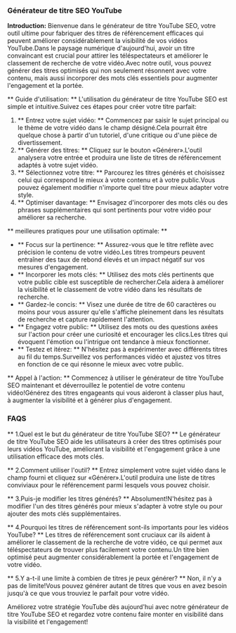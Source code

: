### Générateur de titre SEO YouTube

**Introduction:**
Bienvenue dans le générateur de titre YouTube SEO, votre outil ultime pour fabriquer des titres de référencement efficaces qui peuvent améliorer considérablement la visibilité de vos vidéos YouTube.Dans le paysage numérique d'aujourd'hui, avoir un titre convaincant est crucial pour attirer les téléspectateurs et améliorer le classement de recherche de votre vidéo.Avec notre outil, vous pouvez générer des titres optimisés qui non seulement résonnent avec votre contenu, mais aussi incorporer des mots clés essentiels pour augmenter l'engagement et la portée.

** Guide d'utilisation: **
L'utilisation du générateur de titre YouTube SEO est simple et intuitive.Suivez ces étapes pour créer votre titre parfait:

1. ** Entrez votre sujet vidéo: ** Commencez par saisir le sujet principal ou le thème de votre vidéo dans le champ désigné.Cela pourrait être quelque chose à partir d'un tutoriel, d'une critique ou d'une pièce de divertissement.
2. ** Générer des titres: ** Cliquez sur le bouton «Générer».L'outil analysera votre entrée et produira une liste de titres de référencement adaptés à votre sujet vidéo.
3. ** Sélectionnez votre titre: ** Parcourez les titres générés et choisissez celui qui correspond le mieux à votre contenu et à votre public.Vous pouvez également modifier n'importe quel titre pour mieux adapter votre style.
4. ** Optimiser davantage: ** Envisagez d'incorporer des mots clés ou des phrases supplémentaires qui sont pertinents pour votre vidéo pour améliorer sa recherche.

** meilleures pratiques pour une utilisation optimale: **
- ** Focus sur la pertinence: ** Assurez-vous que le titre reflète avec précision le contenu de votre vidéo.Les titres trompeurs peuvent entraîner des taux de rebond élevés et un impact négatif sur vos mesures d'engagement.
- ** Incorporer les mots clés: ** Utilisez des mots clés pertinents que votre public cible est susceptible de rechercher.Cela aidera à améliorer la visibilité et le classement de votre vidéo dans les résultats de recherche.
- ** Gardez-le concis: ** Visez une durée de titre de 60 caractères ou moins pour vous assurer qu'elle s'affiche pleinement dans les résultats de recherche et capture rapidement l'attention.
- ** Engagez votre public: ** Utilisez des mots ou des questions axées sur l'action pour créer une curiosité et encourager les clics.Les titres qui évoquent l'émotion ou l'intrigue ont tendance à mieux fonctionner.
- ** Testez et itérez: ** N'hésitez pas à expérimenter avec différents titres au fil du temps.Surveillez vos performances vidéo et ajustez vos titres en fonction de ce qui résonne le mieux avec votre public.

** Appel à l'action: **
Commencez à utiliser le générateur de titre YouTube SEO maintenant et déverrouillez le potentiel de votre contenu vidéo!Générez des titres engageants qui vous aideront à classer plus haut, à augmenter la visibilité et à générer plus d'engagement.

### FAQS

** 1.Quel est le but du générateur de titre YouTube SEO? **
Le générateur de titre YouTube SEO aide les utilisateurs à créer des titres optimisés pour leurs vidéos YouTube, améliorant la visibilité et l'engagement grâce à une utilisation efficace des mots clés.

** 2.Comment utiliser l'outil? **
Entrez simplement votre sujet vidéo dans le champ fourni et cliquez sur «Générer».L'outil produira une liste de titres conviviaux pour le référencement parmi lesquels vous pouvez choisir.

** 3.Puis-je modifier les titres générés? **
Absolument!N'hésitez pas à modifier l'un des titres générés pour mieux s'adapter à votre style ou pour ajouter des mots clés supplémentaires.

** 4.Pourquoi les titres de référencement sont-ils importants pour les vidéos YouTube? **
Les titres de référencement sont cruciaux car ils aident à améliorer le classement de la recherche de votre vidéo, ce qui permet aux téléspectateurs de trouver plus facilement votre contenu.Un titre bien optimisé peut augmenter considérablement la portée et l'engagement de votre vidéo.

** 5.Y a-t-il une limite à combien de titres je peux générer? **
Non, il n'y a pas de limite!Vous pouvez générer autant de titres que vous en avez besoin jusqu'à ce que vous trouviez le parfait pour votre vidéo.

Améliorez votre stratégie YouTube dès aujourd'hui avec notre générateur de titre YouTube SEO et regardez votre contenu faire monter en visibilité dans la visibilité et l'engagement!